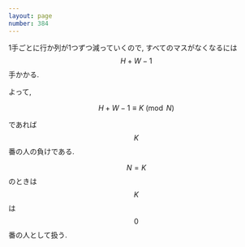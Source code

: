 ```yaml
---
layout: page
number: 384
---
```

1手ごとに行か列が1つずつ減っていくので, すべてのマスがなくなるには $$ H + W - 1 $$ 手かかる.

よって,

$$
H + W - 1 \equiv K \pmod N
$$

であれば $$ K $$ 番の人の負けである.

$$ N = K $$ のときは $$ K $$ は $$ 0 $$ 番の人として扱う.
